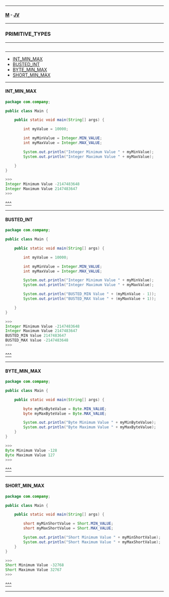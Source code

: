 
---

#### [M](https://github.com/ttltrk/TTT/blob/master/menu.md) - [JV](https://github.com/ttltrk/TTT/tree/master/JV/JV.md)

---

### PRIMITIVE_TYPES

---

```

```

---

* [INT_MIN_MAX](#INT_MIN_MAX)
* [BUSTED_INT](#BUSTED_INT)
* [BYTE_MIN_MAX](#BYTE_MIN_MAX)
* [SHORT_MIN_MAX](#SHORT_MIN_MAX)

---

#### INT_MIN_MAX

```JAVA
package com.company;

public class Main {

    public static void main(String[] args) {

        int myValue = 10000;

        int myMinValue = Integer.MIN_VALUE;
        int myMaxValue = Integer.MAX_VALUE;

        System.out.println("Integer Minimum Value " + myMinValue);
        System.out.println("Integer Maximum Value " + myMaxValue);

    }
}

>>>
Integer Minimum Value -2147483648
Integer Maximum Value 2147483647
>>>
```

[^^^](#PRIMITIVE_TYPES)

---

#### BUSTED_INT

```JAVA
package com.company;

public class Main {

    public static void main(String[] args) {

        int myValue = 10000;

        int myMinValue = Integer.MIN_VALUE;
        int myMaxValue = Integer.MAX_VALUE;

        System.out.println("Integer Minimum Value " + myMinValue);
        System.out.println("Integer Maximum Value " + myMaxValue);

        System.out.println("BUSTED_MIN Value " + (myMinValue - 1));
        System.out.println("BUSTED_MAX Value " + (myMaxValue + 1));

    }
}

>>>
Integer Minimum Value -2147483648
Integer Maximum Value 2147483647
BUSTED_MIN Value 2147483647
BUSTED_MAX Value -2147483648
>>>
```

[^^^](#PRIMITIVE_TYPES)

---

#### BYTE_MIN_MAX

```JAVA
package com.company;

public class Main {

    public static void main(String[] args) {

        byte myMinByteValue = Byte.MIN_VALUE;
        byte myMaxByteValue = Byte.MAX_VALUE;

        System.out.println("Byte Minimum Value " + myMinByteValue);
        System.out.println("Byte Maximum Value " + myMaxByteValue);
    }
}

>>>
Byte Minimum Value -128
Byte Maximum Value 127
>>>
```

[^^^](#PRIMITIVE_TYPES)

---

#### SHORT_MIN_MAX

```JAVA
package com.company;

public class Main {

    public static void main(String[] args) {

        short myMinShortValue = Short.MIN_VALUE;
        short myMaxShortValue = Short.MAX_VALUE;

        System.out.println("Short Minimum Value " + myMinShortValue);
        System.out.println("Short Maximum Value " + myMaxShortValue);
    }
}

>>>
Short Minimum Value -32768
Short Maximum Value 32767
>>>
```

[^^^](#PRIMITIVE_TYPES)

---
